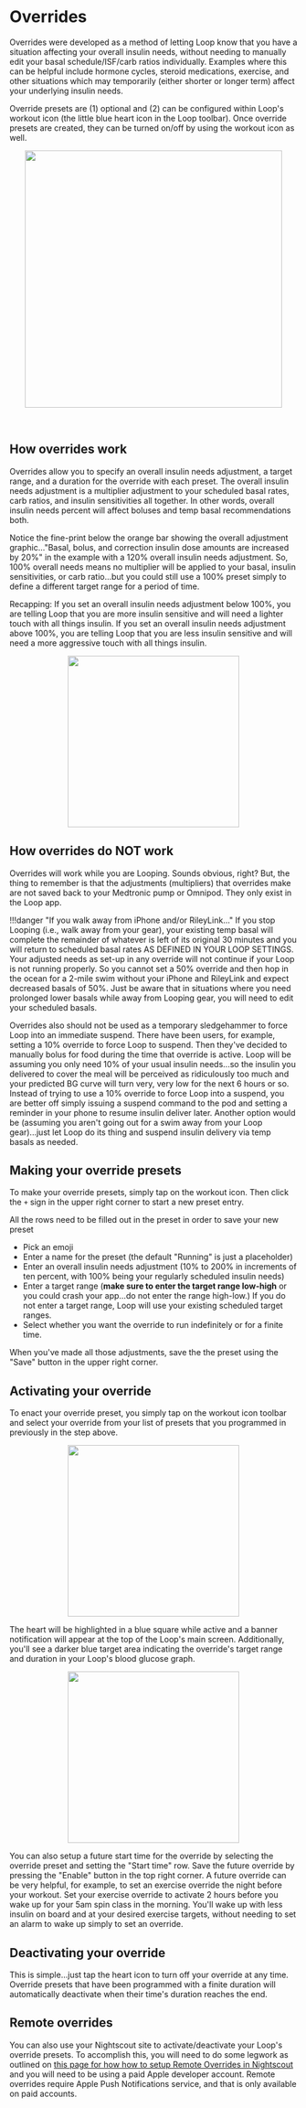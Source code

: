 # Overrides

Overrides were developed as a method of letting Loop know that you have a situation affecting your overall insulin needs, without needing to manually edit your basal schedule/ISF/carb ratios individually. Examples where this can be helpful include hormone cycles, steroid medications, exercise, and other situations which may temporarily (either shorter or longer term) affect your underlying insulin needs.

Override presets are (1) optional and (2) can be configured within Loop's workout icon (the little blue heart icon in the Loop toolbar). Once override presets are created, they can be turned on/off by using the workout icon as well.

<p align="center">
<img src="../img/toolbar.png" width="450">
</p></br>

## How overrides work

Overrides allow you to specify an overall insulin needs adjustment, a target range, and a duration for the override with each preset. The overall insulin needs adjustment is a multiplier adjustment to your scheduled basal rates, carb ratios, and insulin sensitivities all together. In other words, overall insulin needs percent will affect boluses and temp basal recommendations both.  

Notice the fine-print below the orange bar showing the overall adjustment graphic..."Basal, bolus, and correction insulin dose amounts are increased by 20%" in the example with a 120% overall insulin needs adjustment. So, 100% overall needs means no multiplier will be applied to your basal, insulin sensitivities, or carb ratio...but you could still use a 100% preset simply to define a different target range for a period of time. 

Recapping: If you set an overall insulin needs adjustment below 100%, you are telling Loop that you are more insulin sensitive and will need a lighter touch with all things insulin. If you set an overall insulin needs adjustment above 100%, you are telling Loop that you are less insulin sensitive and will need a more aggressive touch with all things insulin.


<p align="center">
<img src="../img/override-entry.jpeg" width="300">
</p> 

## How overrides do NOT work

Overrides will work while you are Looping. Sounds obvious, right? But, the thing to remember is that the adjustments (multipliers) that overrides make are not saved back to your Medtronic pump or Omnipod. They only exist in the Loop app.

!!!danger "If you walk away from iPhone and/or RileyLink..."
    If you stop Looping (i.e., walk away from your gear), your existing temp basal will complete the remainder of whatever is left of its original 30 minutes and you will return to scheduled basal rates AS DEFINED IN YOUR LOOP SETTINGS. Your adjusted needs as set-up in any override will not continue if your Loop is not running properly. So you cannot set a 50% override and then hop in the ocean for a 2-mile swim without your iPhone and RileyLink and expect decreased basals of 50%. Just be aware that in situations where you need prolonged lower basals while away from Looping gear, you will need to edit your scheduled basals.
    
Overrides also should not be used as a temporary sledgehammer to force Loop into an immediate suspend. There have been users, for example, setting a 10% override to force Loop to suspend. Then they've decided to manually bolus for food during the time that override is active. Loop will be assuming you only need 10% of your usual insulin needs...so the insulin you delivered to cover the meal will be perceived as ridiculously too much and your predicted BG curve will turn very, very low for the next 6 hours or so. Instead of trying to use a 10% override to force Loop into a suspend, you are better off simply issuing a suspend command to the pod and setting a reminder in your phone to resume insulin deliver later. Another option would be (assuming you aren't going out for a swim away from your Loop gear)...just let Loop do its thing and suspend insulin delivery via temp basals as needed.

## Making your override presets

To make your override presets, simply tap on the workout icon. Then click the `+` sign in the upper right corner to start a new preset entry.

All the rows need to be filled out in the preset in order to save your new preset

* Pick an emoji
* Enter a name for the preset (the default "Running" is just a placeholder)
* Enter an overall insulin needs adjustment (10% to 200% in increments of ten percent, with 100% being your regularly scheduled insulin needs)
* Enter a target range (**make sure to enter the target range low-high** or you could crash your app...do not enter the range high-low.) If you do not enter a target range, Loop will use your existing scheduled target ranges.
* Select whether you want the override to run indefinitely or for a finite time.

When you've made all those adjustments, save the the preset using the "Save" button in the upper right corner.


## Activating your override

To enact your override preset, you simply tap on the workout icon toolbar and select your override from your list of presets that you programmed in previously in the step above.

<p align="center">
<img src="../img/override-selection.PNG" width="300">
</p> 

The heart will be highlighted in a blue square while active and a banner notification will appear at the top of the Loop's main screen. Additionally, you'll see a darker blue target area indicating the override's target range and duration in your Loop's blood glucose graph.

<p align="center">
<img src="../img/override-enacted.PNG" width="300">
</p> 

You can also setup a future start time for the override by selecting the override preset and setting the "Start time" row. Save the future override by pressing the "Enable" button in the top right corner. A future override can be very helpful, for example, to set an exercise override the night before your workout. Set your exercise override to activate 2 hours before you wake up for your 5am spin class in the morning. You'll wake up with less insulin on board and at your desired exercise targets, without needing to set an alarm to wake up simply to set an override.

## Deactivating your override

This is simple...just tap the heart icon to turn off your override at any time. Override presets that have been programmed with a finite duration will automatically deactivate when their time's duration reaches the end.

## Remote overrides

You can also use your Nightscout site to activate/deactivate your Loop's override presets. To accomplish this, you will need to do some legwork as outlined on [this page for how how to setup Remote Overrides in Nightscout](https://loopkit.github.io/loopdocs/nightscout/remote-overrides/) and you will need to be using a paid Apple developer account. Remote overrides require Apple Push Notifications service, and that is only available on paid accounts.
